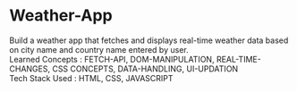 # Weather-App
Build a weather app that fetches and displays real-time weather data based on city name and country name entered by user. <br/>
Learned Concepts : FETCH-API, DOM-MANIPULATION, REAL-TIME-CHANGES, CSS CONCEPTS, DATA-HANDLING, UI-UPDATION  <br/>
Tech Stack Used : HTML, CSS, JAVASCRIPT <br/>

